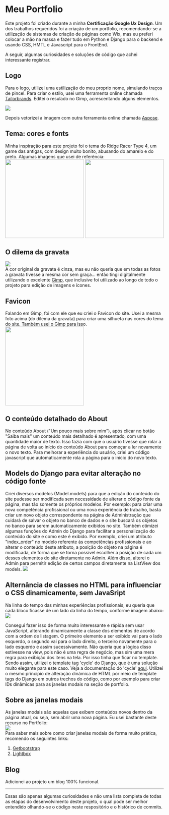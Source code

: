<h1>Meu Portfolio</h1>
Este projeto foi criado durante a minha <strong>Certificação Google Ux Design</strong>. Um dos trabalhos requeridos 
foi a criação de um portfolio, recomendando-se a utilização de sistemas de criação de páginas como Wix, 
mas eu preferi colocar a mão na massa e fazer tudo em Python e Django para o backend e usando CSS, HMTL e Javascript 
para o FrontEnd.

A seguir, algumas curiosidades e soluções de código que achei interessante registrar.

<h2>Logo</h2>
Para o logo, utilizei uma estilização do meu proprio nome, simulando traços de pincel. Para criar o estilo, usei uma 
ferramenta online chamada <a target="_blank" href="https://www.tailorbrands.com/">Tailorbrands</a>. Editei o resulado 
no Gimp, acrescentando alguns elementos. 
<br/>

<a target="_blank" href="https://youtu.be/XdeOzhISS34"><img src="https://i.postimg.cc/hvWPtxD6/logo.gif"></a>
<br/>

Depois vetorizei a imagem com outra ferramenta online chamada
<a target="_blank" href="https://products.aspose.app/svg/pt/image-vectorization">Aspose</a>. 

<h2>Tema: cores e fonts</h2>
Minha inspiração para este projeto foi o tema do Ridge Racer Type 4, um game das antigas, com design muito bonito, 
abusando do amarelo e do preto. Algumas imagens que usei de referência:<br>
<img src="https://greenhillszone.files.wordpress.com/2016/03/gfs_13419_2_2.jpg" width="250px">
<img src="https://cdn.dribbble.com/users/335922/screenshots/14084341/media/6e960ed27b325d29e1d380f428b0244c.jpeg" width="250px">

<h2>O dilema da gravata</h2>
<a target="_blank" href="https://youtu.be/z_tYQXtl5e4"><img src="https://i.postimg.cc/Nfnw2xDr/gravata-gimp.gif"></a>
<br>
A cor original da gravata é cinza, mas eu não queria que em todas as fotos a gravata tivesse a mesma cor sem graça... 
então tingi digitalmente utilizando o excelente <a target="_blank" href="https://www.gimp.org/">Gimp</a>, que 
inclusive foi utilizado ao longo de todo o projeto para edição de imagens e ícones.

<h2>Favicon</h2>
Falando em Gimp, foi com ele que eu criei o Favicon do site. Usei a mesma foto acima (do dilema da gravata) para 
criar uma silhueta nas cores do tema do site. Também usei o Gimp para isso.
<br>
<img src="https://i.postimg.cc/Dwxrt7pM/favicon.png" width="250px">
<br>

<h2>O conteúdo detalhado do About</h2>
No conteúdo About ("Um pouco mais sobre mim"), após clicar no botão "Saiba mais" um conteúdo mais detalhado é apresentado,
com uma quantidade maior de texto. Isso fazia com que o usuário tivesse que rolar a página de volta ao início do conteúdo 
About para começar a ler novamente o novo texto. Para melhorar a experiência do usuário, criei um código javascript 
que automaticamente rola a página para o início do novo texto.

<h2>Models do Django para evitar alteração no código fonte</h2>
Criei diversos modelos (Model.models) para que a edição do conteúdo do site pudesse ser modificada sem necessidade de 
alterar o código fonte da página, mas tão somente os próprios modelos. Por exemplo: para criar uma nova competência 
profissional ou uma nova experiência de trabalho, basta criar um novo objeto correspondente na página de 
Administração que cuidará de salvar o objeto no banco de dados e o site buscará os objetos no banco para serem 
automaticamente exibidos no site. Também otimizei algumas funções do Admin do Django para facilitar a 
personalização do conteúdo do site e como este é exibido. Por exemplo, criei um atributo "index_order" no 
modelo referente às competências profissionais e ao alterar o conteúdo deste atributo, a posição do objeto na página 
é modificada, de forma que se torna possível escolher a posição de cada um desses elementos do site diretamente no 
Admin. Além disso, alterei o Admin para permitir edição de certos campos diretamente na ListView dos models.
<img src="https://i.postimg.cc/D01n3bzg/Admin-list-editable.png">
<br/>
<h2>Alternância de classes no HTML para influenciar o CSS dinamicamente, sem JavaSript</h2>
Na linha do tempo das minhas experiências profissionais, eu queria que cada bloco ficasse de um lado da linha do 
tempo, conforme imagem abaixo:<br>
<img src="https://i.postimg.cc/h42PT0y4/tragetoria-profissional.png">
<br/>

Consegui fazer isso de forma muito interessante e rápida sem usar JavaScript, alterando dinamicamente a classe dos 
elementos de acordo com a ordem de listagem. O primeiro elemento a ser exibido vai para o lado esquerdo, o 
segundo vai para o lado direito, o terceiro novamente para o lado esquerdo e assim sucessivamente. 
Não queria que a lógica disso estivesse na view, pois não é uma regra de negócio, mas sim uma mera 
regra para exibição dos itens na tela. Por isso tinha que ficar no template. Sendo assim, utilizei o template tag 
'cycle' do Django, que é uma solução muito elegante para este caso. Veja a documentação do 'cycle' 
<a target="_blank" href="https://docs.djangoproject.com/en/4.1/ref/templates/builtins/#cycle">aqui</a>.
Utilizei o mesmo princípio de alteração dinâmica de HTML por meio de template tags do Django em outros 
trechos do código, como por exemplo para criar IDs dinâmicas para as janelas modais na seção de portfolio.

<h2>Sobre as janelas modais</h2>
As janelas modais são aquelas que exibem conteúdos novos dentro da página atual, ou seja, sem abrir uma nova página. 
Eu usei bastante deste recurso no Portfolio:
<br>
<a target="_blank" href="https://www.youtube.com/watch?v=Mhuz1PnIfqU"><img src="https://i.postimg.cc/SsDbZr2M/Janelas-modais-Adobe-Express.gif"></a>

<br>
Para saber mais sobre como criar janelas modais de forma muito prática, recomendo os seguintes links:
<ol>
    <li><a href="https://getbootstrap.com/docs/4.0/components/modal/">Getbootstrap</a></li>
    <li><a href="https://lokeshdhakar.com/projects/lightbox2/#getting-started">Lightbox</a></li>
</ol>

<h2>Blog</h2>
Adicionei ao projeto um blog 100% funcional.

<hr>
Essas são apenas algumas curiosidades e não uma lista completa de todas as etapas do desenvolvimento deste projeto, 
o qual pode ser melhor entendido olhando-se o código neste respositório e o histórico de commits.

